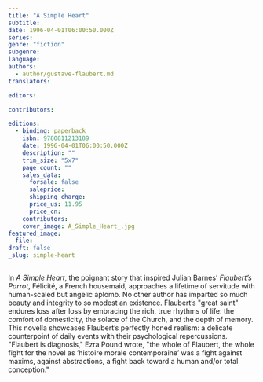 ```yaml
---
title: "A Simple Heart"
subtitle:
date: 1996-04-01T06:00:50.000Z
series:
genre: "fiction"
subgenre:
language:
authors:
  - author/gustave-flaubert.md
translators:

editors:

contributors:

editions:
  - binding: paperback
    isbn: 9780811213189
    date: 1996-04-01T06:00:50.000Z
    description: ""
    trim_size: "5x7"
    page_count: ""
    sales_data:
      forsale: false
      saleprice:
      shipping_charge:
      price_us: 11.95
      price_cn:
    contributors:
    cover_image: A_Simple_Heart_.jpg
featured_image:
  file:
draft: false
_slug: simple-heart
---
```


In _A Simple Heart_, the poignant story that inspired Julian Barnes’ _Flaubert’s Parrot_, Félicité, a French housemaid, approaches a lifetime of servitude with human-scaled but angelic aplomb. No other author has imparted so much beauty and integrity to so modest an existence. Flaubert’s "great saint" endures loss after loss by embracing the rich, true rhythms of life: the comfort of domesticity, the solace of the Church, and the depth of memory. This novella showcases Flaubert’s perfectly honed realism: a delicate counterpoint of daily events with their psychological repercussions. "Flaubert is diagnosis," Ezra Pound wrote, "the whole of Flaubert, the whole fight for the novel as ’histoire morale contemporaine’ was a fight against maxims, against abstractions, a fight back toward a human and/or total conception."

